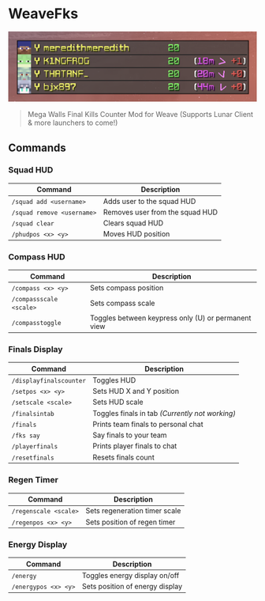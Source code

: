 # WeaveFks

![Downloads](images/updates.png)

> Mega Walls Final Kills Counter Mod for Weave (Supports Lunar Client & more launchers to come!)

## Commands

### Squad HUD
| Command | Description |
|---------|-------------|
| `/squad add <username>` | Adds user to the squad HUD |
| `/squad remove <username>` | Removes user from the squad HUD |
| `/squad clear` | Clears squad HUD |
| `/phudpos <x> <y>` | Moves HUD position |

### Compass HUD
| Command | Description |
|---------|-------------|
| `/compass <x> <y>` | Sets compass position |
| `/compassscale <scale>` | Sets compass scale |
| `/compasstoggle` | Toggles between keypress only (U) or permanent view |

### Finals Display
| Command | Description |
|---------|-------------|
| `/displayfinalscounter` | Toggles HUD |
| `/setpos <x> <y>` | Sets HUD X and Y position |
| `/setscale <scale>` | Sets HUD scale |
| `/finalsintab` | Toggles finals in tab *(Currently not working)* |
| `/finals` | Prints team finals to personal chat |
| `/fks say` | Say finals to your team |
| `/playerfinals` | Prints player finals to chat |
| `/resetfinals` | Resets finals count |

### Regen Timer
| Command | Description |
|---------|-------------|
| `/regenscale <scale>` | Sets regeneration timer scale |
| `/regenpos <x> <y>` | Sets position of regen timer |

### Energy Display
| Command | Description |
|---------|-------------|
| `/energy` | Toggles energy display on/off |
| `/energypos <x> <y>` | Sets position of energy display |